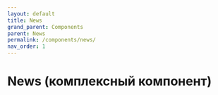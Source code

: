 ```yaml
---
layout: default
title: News 
grand_parent: Components
parent: News
permalink: /components/news/
nav_order: 1
---
```


# News (комплексный компонент)
